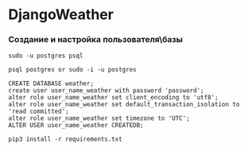 # DjangoWeather

### Создание и настройка пользователя\базы 
    sudo -u postgres psql

    psql postgres or sudo -i -u postgres
    
    CREATE DATABASE weather;
    create user user_name_weather with password 'password';
    alter role user_name_weather set client_encoding to 'utf8';
    alter role user_name_weather set default_transaction_isolation to 'read committed';
    alter role user_name_weather set timezone to 'UTC';
    ALTER USER user_name_weather CREATEDB;

    pip3 install -r requirements.txt
